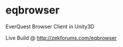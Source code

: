 eqbrowser
=========

EverQuest Browser Client in Unity3D

Live Build @ http://zekforums.com/eqbrowser